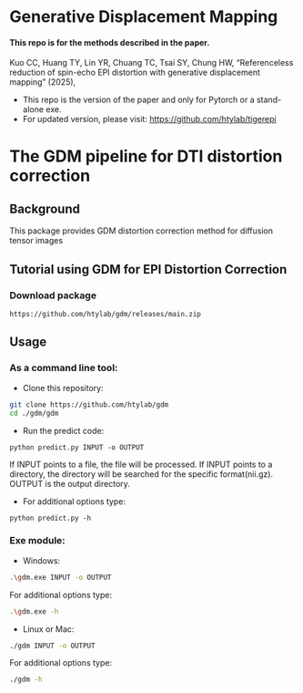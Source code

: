 # Generative Displacement Mapping
#### This repo is for the methods described in the paper.
Kuo CC, Huang TY, Lin YR, Chuang TC, Tsai SY, Chung HW, “Referenceless reduction of spin-echo EPI distortion with generative displacement mapping” (2025), 


* This repo is the version of the paper and only for Pytorch or a stand-alone exe.
* For updated version, please visit: https://github.com/htylab/tigerepi

# The GDM pipeline for DTI distortion correction 

## Background
This package provides GDM distortion correction method for diffusion tensor images


## Tutorial using GDM for EPI Distortion Correction

### Download package

    https://github.com/htylab/gdm/releases/main.zip 

## Usage

### As a command line tool:

- Clone this repository:
```bash
git clone https://github.com/htylab/gdm
cd ./gdm/gdm
```
- Run the predict code:
```
python predict.py INPUT -o OUTPUT
```
If INPUT points to a file, the file will be processed. If INPUT points to a directory, the directory will be searched for the specific format(nii.gz).
OUTPUT is the output directory.

- For additional options type:
```
python predict.py -h
```


### Exe module:
- Windows:
```bash
.\gdm.exe INPUT -o OUTPUT
```

For additional options type:
```bash
.\gdm.exe -h
```

- Linux or Mac:
```bash
./gdm INPUT -o OUTPUT
```

For additional options type:
```bash
./gdm -h
```
